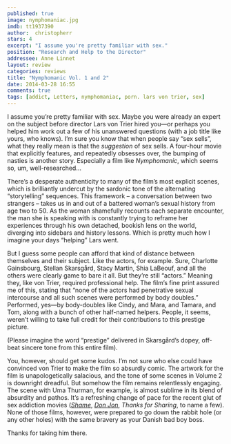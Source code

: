```yaml
---
published: true
image: nymphomaniac.jpg
imdb: tt1937390
author:  christopherr
stars: 4
excerpt: "I assume you're pretty familiar with sex."
position: "Research and Help to the Director"
addressee: Anne Linnet
layout: review
categories: reviews
title: "Nymphomanic Vol. 1 and 2"
date: 2014-03-28 16:55
comments: true
tags: [addict, Letters, nymphomaniac, porn. lars von trier, sex]
---
```

<p>I assume you&rsquo;re pretty familiar with sex. Maybe you were already an expert on the subject before director Lars von Trier hired you&mdash;or perhaps you helped him work out a few of his unanswered questions (with a job title like yours, who knows). I&rsquo;m sure you know that when people say &ldquo;sex sells&rdquo;, what they really mean is that the <em>suggestion</em> of sex sells. A four-hour movie that explicitly features, and repeatedly obsesses over, the bumping of nasties is another story. Especially a film like <em>Nymphomanic</em>, which seems so, um, well-researched&#8230; </p><p>There&rsquo;s a desperate authenticity to many of the film&rsquo;s most explicit scenes, which is brilliantly undercut by the sardonic tone of the alternating &ldquo;storytelling&rdquo; sequences. This framework &ndash; a conversation between two strangers &ndash; takes us in and out of a battered woman&rsquo;s sexual history from age two to 50. As the woman shamefully recounts each separate encounter, the man she is speaking with is constantly trying to reframe her experiences through his own detached, bookish lens on the world, diverging into sidebars and history lessons. Which is pretty much how I imagine your days &ldquo;helping&rdquo; Lars went. </p><p>But I guess some people can afford that kind of distance between themselves and their subject. Like the actors, for example. Sure, <span class="itemprop">Charlotte Gainsbourg</span>, <span class="itemprop">Stellan Skarsg&aring;rd</span>, <span class="itemprop">Stacy Martin</span>, <span class="itemprop">Shia LaBeouf</span>, and all the others were clearly game to bare it all. But they&rsquo;re still &ldquo;actors.&rdquo; Meaning they, like von Trier, required professional help. The film&rsquo;s fine print assured me of this, stating that &ldquo;none of the actors had penetrative sexual intercourse and all such scenes were performed by body doubles.&rdquo; Performed, yes&mdash;by body-doubles like Cindy, and Mara, and Tamara, and Tom, along with a bunch of other half-named helpers. People, it seems, weren&rsquo;t willing to take full credit for their contributions to this prestige picture.</p><p>(Please imagine the word &ldquo;prestige&rdquo; delivered <span class="itemprop">in Skarsg&aring;rd&rsquo;s dopey, off-beat sincere tone from this entire film).</span> </p><p>You, however, should get some kudos. I&rsquo;m not sure who else could have convinced von Trier to make the film so absurdly comic. The artwork for the film is unapologetically salacious, and the tone of some scenes in Volume 2 is downright dreadful. But somehow the film remains relentlessly engaging. The scene with Uma Thurman, for example, is almost sublime in its blend of absurdity and pathos. It&rsquo;s a refreshing change of pace for the recent glut of sex addiction movies (<em><a href="/content/2012/5/7/shame.html">Shame</a></em>, <em><a href="/content/2013/9/27/don-jon.html">Don Jon</a></em>, <em>Thanks for Sharing</em>, to name a few). None of those films, however, were prepared to go down the rabbit hole (or any other holes) with the same bravery as your Danish bad boy boss.</p><p>Thanks for taking him there.</p>
